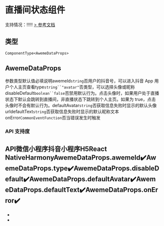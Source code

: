 # 直播间状态组件
支持情况：!!!!!
[> 参考文档
](https://developer.open-douyin.com/docs/resource/zh-CN/mini-app/develop/component/open-capacity/aweme-data/)
## 类型[​](aweme-data.html#类型)
```tsx
ComponentType<AwemeDataProps>
```

## AwemeDataProps[​](aweme-data.html#awemedataprops)
参数类型默认值必填说明awemeId`string`否用户的抖音号，可以进入抖音 App 用户个人主页查看type`string``"avatar"`否类型，可以选择头像或昵称disableDefault`boolean``false`否禁用默认行为。点击头像时，如果用户处于直播状态下默认会跳转到直播间，非直播状态下跳转到个人主页。如果为 true，点击头像时不会有默认行为。defaultAvatar`string`否获取信息失败时显示的默认头像 urldefaultText`string`否获取信息失败时显示的默认昵称文本onError`CommonEventFunction`否当错误发生时触发
### API 支持度[​](aweme-data.html#api-支持度)
API微信小程序抖音小程序H5React NativeHarmonyAwemeDataProps.awemeId✔️AwemeDataProps.type✔️AwemeDataProps.disableDefault✔️AwemeDataProps.defaultAvatar✔️AwemeDataProps.defaultText✔️AwemeDataProps.onError✔️
- 
- 

-
